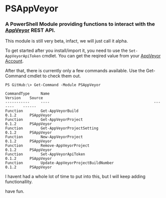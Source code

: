 # PSAppVeyor
### A PowerShell Module providing functions to interact with the [AppVeyor](www.appveyor.com) REST API.

This module is still very beta, infact, we will just call it alpha.

To get started after you install/import it, you need to use the `Set-AppVeyorApiToken` cmdlet.  You can get the reqired value from your [AppVeyor Account](https://ci.appveyor.com/api-token).

After that, there is currently only a few commands available.  Use the Get-Command cmdlet to check them out.

```
PS GitHub:\> Get-Command -Module PSAppVeyor

CommandType     Name                                               Version    Source
-----------     ----                                               -------    ------
Function        Get-AppVeyorBuild                                  0.1.2      PSAppVeyor
Function        Get-AppVeyorProject                                0.1.2      PSAppVeyor
Function        Get-AppVeyorProjectSetting                         0.1.2      PSAppVeyor
Function        New-AppVeyorProject                                0.1.2      PSAppVeyor
Function        Remove-AppVeyorProject                             0.1.2      PSAppVeyor
Function        Set-AppVeyorApiToken                               0.1.2      PSAppVeyor
Function        Update-AppVeyorProjectBuildNumber                  0.1.2      PSAppVeyor
```

I havent had a whole lot of time to put into this, but I will keep adding functionallity.

have fun.
